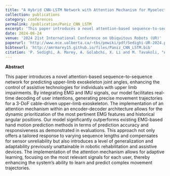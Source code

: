 ```yaml
---
title: "A Hybrid CNN-LSTM Network with Attention Mechanism for Myoelectric Control in Upper Limb Exoskeletons"
collection: publications
category: conferences
permalink: /publication/Paniz_CNN_LSTM
excerpt: 'This paper introduces a novel attention-based sequence-to-sequence network for predicting upper-limb exoskeleton joint angles, enhancing the control of assistive technologies for individuals with upper limb impairments.'
date: 2024-06-24
venue: '2024 21st International Conference on Ubiquitous Robots (UR)'
paperurl: 'http://www.ece.ualberta.ca/~tbs/pmwiki/pdf/Sedighi-UR-2024.pdf'
bibtexurl: 'http://amrmarey15.github.io/files/Paniz_CNN_LSTM.bib'
citation: 'P. Sedighi, A. Marey, A. Golabchi, X. Li and M. Tavakoli, "A Hybrid CNN-LSTM Network with Attention Mechanism for Myoelectric Control in Upper Limb Exoskeletons," 2024 21st International Conference on Ubiquitous Robots (UR), New York, NY, USA, 2024'
---
```


<strong>Abstract</strong>

This paper introduces a novel attention-based sequence-to-sequence network for predicting upper-limb exoskeleton joint angles, enhancing the control of assistive technologies for individuals with upper limb impairments. By integrating EMG and IMU signals, our model facilitates real-time decoding of user intentions, generating precise movement trajectories for a 3-DoF cable-driven upper-limb exoskeleton. The implementation of an attention mechanism within an encoder-decoder architecture allows for the dynamic prioritization of the most pertinent EMG features and historical angular positions. Our model significantly outperforms existing EMG-based hand motion prediction methods in terms of prediction accuracy and responsiveness as demonstrated in evaluations. This approach not only offers a tailored response to varying sequence lengths and compensates for sensor unreliability but also introduces a level of generalization and adaptability previously unattainable in robotic rehabilitation and assistive devices. The implementation of the attention mechanism allows for adaptive learning, focusing on the most relevant signals for each user, thereby enhancing the system’s ability to learn and predict complex movement trajectories.
